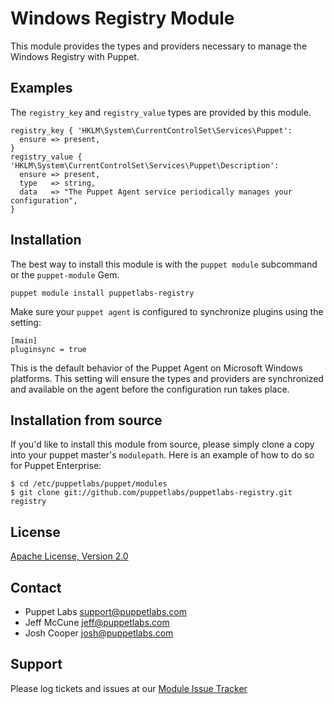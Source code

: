 Windows Registry Module
=======================

This module provides the types and providers necessary to manage the Windows
Registry with Puppet.

Examples
--------

The `registry_key` and `registry_value` types are provided by this module.

    registry_key { 'HKLM\System\CurrentControlSet\Services\Puppet':
      ensure => present,
    }
    registry_value { 'HKLM\System\CurrentControlSet\Services\Puppet\Description':
      ensure => present,
      type   => string,
      data   => "The Puppet Agent service periodically manages your configuration",
    }

Installation
------------

The best way to install this module is with the `puppet module` subcommand or
the `puppet-module` Gem.

    puppet module install puppetlabs-registry

Make sure your `puppet agent` is configured to synchronize plugins using the
setting:

    [main]
    pluginsync = true

This is the default behavior of the Puppet Agent on Microsoft Windows
platforms.  This setting will ensure the types and providers are synchronized
and available on the agent before the configuration run takes place.


Installation from source
------------------------

If you'd like to install this module from source, please simply clone a copy
into your puppet master's `modulepath`.  Here is an example of how to do so for
Puppet Enterprise:

    $ cd /etc/puppetlabs/puppet/modules
    $ git clone git://github.com/puppetlabs/puppetlabs-registry.git registry

License
-------

[Apache License, Version 2.0](http://www.apache.org/licenses/LICENSE-2.0.html)


Contact
-------

 * Puppet Labs <support@puppetlabs.com>
 * Jeff McCune <jeff@puppetlabs.com>
 * Josh Cooper <josh@puppetlabs.com>


Support
-------

Please log tickets and issues at our [Module Issue
Tracker](http://projects.puppetlabs.com/projects/modules)
